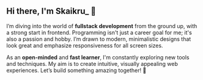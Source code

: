 ## Hi there, I'm Skaikru_ 👋

I’m diving into the world of **fullstack development** from the ground up, with a strong start in frontend. 
Programming isn't just a career goal for me; it's also a passion and hobby.
I’m drawn to modern, minimalistic designs that look great and emphasize responsiveness for all screen sizes.

As an **open-minded** and **fast learner**, I'm constantly exploring new tools and techniques. My aim is to create intuitive, visually appealing web experiences. Let’s build something amazing together! 🚀



<!--
**dante0518/dante0518** is a ✨ _special_ ✨ repository because its `README.md` (this file) appears on your GitHub profile.

Here are some ideas to get you started:

- 🔭 I’m currently working on ...
- 🌱 I’m currently learning ...
- 👯 I’m looking to collaborate on ...
- 🤔 I’m looking for help with ...
- 💬 Ask me about ...
- 📫 How to reach me: ...
- 😄 Pronouns: ...
- ⚡ Fun fact: ...
-->
